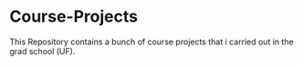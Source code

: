 Course-Projects
===============

This Repository contains a bunch of course projects that i carried out in the grad school (UF).